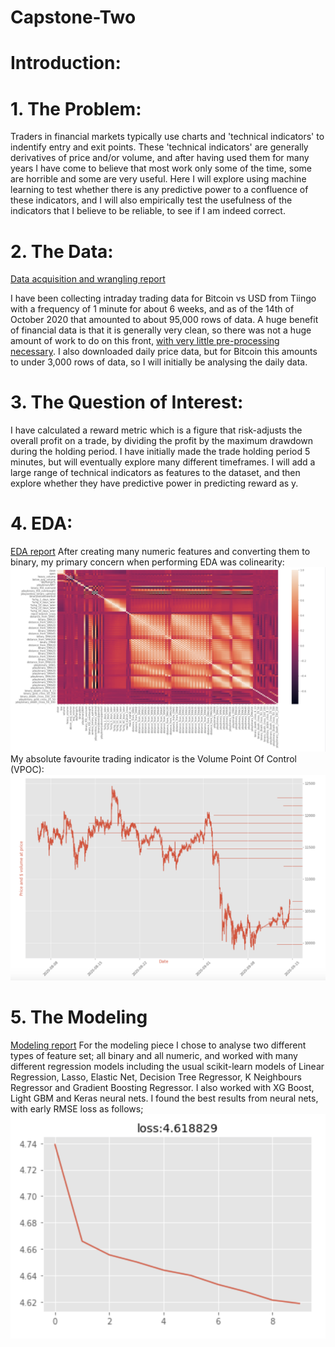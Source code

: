 # Capstone-Two

# Introduction:

# 1. The Problem:
  Traders in financial markets typically use charts and 'technical indicators' to indentify entry and exit points. These 'technical indicators' are generally derivatives of price and/or volume, and after having used them for many years I have come to believe that most work only some of the time, some are horrible and some are very useful. Here I will explore using machine learning to test whether there is any predictive power to a confluence of these indicators, and I will also empirically test the usefulness of the indicators that I believe to be reliable, to see if I am indeed correct.
# 2. The Data:
[Data acquisition and wrangling report](https://github.com/londonjevans/Capstone-Two/blob/master/Capstone%20Two%20Data%20acquisition%20and%20wrangling.ipynb)

  I have been collecting intraday trading data for Bitcoin vs USD from Tiingo with a frequency of 1 minute for about 6 weeks, and as of the 14th of October 2020 that amounted to about 95,000 rows of data. A huge benefit of financial data is that it is generally very clean, so there was not a huge amount of work to do on this front, [with very little pre-processing necessary](https://github.com/londonjevans/Capstone-Two/blob/master/Capstone%20Two%20Preprocessing.ipynb).  I also downloaded daily price data, but for Bitcoin this amounts to under 3,000 rows of data, so I will initially be analysing the daily data.
# 3. The Question of Interest:
  I have calculated a reward metric which is a figure that risk-adjusts the overall profit on a trade, by dividing the profit by the maximum drawdown during the holding period. I have initially made the trade holding period 5 minutes, but will eventually explore many different timeframes. I will add a large range of technical indicators as features to the dataset, and then explore whether they have predictive power in predicting reward as y.
# 4. EDA:
 [EDA report](https://github.com/londonjevans/Capstone-Two/blob/master/Capstone%20Two%20EDA.ipynb)
 After creating many numeric features and converting them to binary, my primary concern when performing EDA was colinearity: 
![alt text](https://github.com/londonjevans/Capstone-Two/blob/master/Screenshot%202020-10-14%20at%2014.23.29.png)
My absolute favourite trading indicator is the Volume Point Of Control (VPOC):
![alt text](https://github.com/londonjevans/Capstone-Two/blob/master/VPOC%20image.png)
# 5. The Modeling
[Modeling report](https://github.com/londonjevans/Capstone-Two/blob/master/Capstone%20Two%20-%20Modelling.ipynb)
  For the modeling piece I chose to analyse two different types of feature set; all binary and all numeric, and worked with many different regression models including the usual scikit-learn models of Linear Regression, Lasso, Elastic Net, Decision Tree Regressor, K Neighbours Regressor and Gradient Boosting Regressor.  I also worked with XG Boost, Light GBM and Keras neural nets.
  I found the best results from neural nets, with early RMSE loss as follows;
  ![alt text](https://github.com/londonjevans/Capstone-Two/blob/master/Screenshot%202020-10-14%20at%2015.01.11.png)

